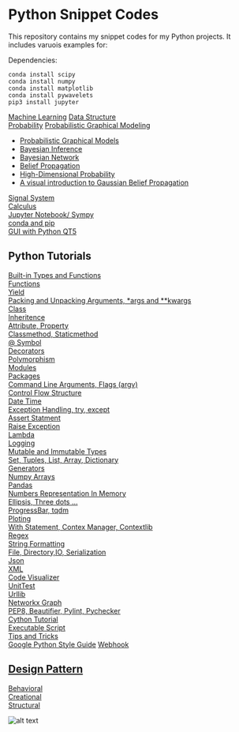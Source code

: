 # Python Snippet Codes

This repository contains my snippet codes for my Python projects. It includes varuois examples for:

Dependencies:
```
conda install scipy
conda install numpy
conda install matplotlib
conda install pywavelets
pip3 install jupyter
```


[Machine Learning](Machine_Learning/README.md)
[Data Structure](data_structure)    
[Probability](probability/README.md)
[Probabilistic Graphical Modeling](probabilistic_graphical_modeling/README.md)
- [Probabilistic Graphical Models](probabilistic_graphical_modeling/probabilistic_graphical_models.ipynb)  
- [Bayesian Inference](probabilistic_graphical_modeling/bayesian_inference.ipynb)  
- [Bayesian Network](probabilistic_graphical_modeling/bayesian_network.ipynb)  
- [Belief Propagation](probabilistic_graphical_modeling/belief_propagation.ipynb)  
- [High-Dimensional Probability](https://www.math.uci.edu/~rvershyn/teaching/hdp/hdp.html)
- [A visual introduction to Gaussian Belief Propagation](https://gaussianbp.github.io/)

[Signal System](signal_system/README.md)    
[Calculus](calculus/README.md)    
[Jupyter Notebook/ Sympy](Jupyter_Tutorial)  
[conda and pip](docs/conda_pip.md)  
[GUI with Python QT5](PyQT5)  

## Python Tutorials
[Built-in Types and Functions](docs/built_in_types_functions.md)  
[Functions](Tutorials/functions.py)  
[Yield](docs/yield.md)  
[Packing and Unpacking Arguments, *args and **kwargs](docs/packing_unpacking_arguments_args_kwargs.md)    
[Class](docs/class.md)  
[Inheritence](Tutorials/class/inheritence.py)  
[Attribute, Property](Tutorials/class/attribute_property_setter_getattr_setattr.py)  
[Classmethod, Staticmethod](Tutorials/class/classmethod_staticmethod.py)  
[@ Symbol](Tutorials/@_symbol.py)  
[Decorators](Tutorials/decorators.py)  
[Polymorphism](Tutorials/class/polymorphism.py)  
[Modules](docs/module.md)  
[Packages](docs/packages.md)  
[Command Line Arguments, Flags (argv)](docs/argparse.md)  
[Control Flow Structure](Tutorials/control-flow_structure.py)  
[Date Time](Tutorials/date_time.py)  
[Exception Handling, try, except](Tutorials/exception_handling.py)  
[Assert Statment](Tutorials/assert_statment.py)    
[Raise Exception](Tutorials/raise_exception.py)  
[Lambda](Tutorials/lambda.py)  
[Logging](docs/logging_code.md)  
[Mutable and Immutable Types](docs/mutable_vs_immutable.md)  
[Set, Tuples, List, Array, Dictionary](docs/set_tuples_list_array_dictionary_collections.md)  
[Generators](docs/generators.md)  
[Numpy Arrays](docs/numpy.md)  
[Pandas](docs/pandas.md)  
[Numbers Representation In Memory](Tutorials/numbers_representation_in_memory.py)  
[Ellipsis, Three dots ... ](docs/ellipsis_three_dots.md)  
[ProgressBar, tqdm](Tutorials/)  
[Ploting](Tutorials/ploting.py)  
[With Statement, Contex Manager, Contextlib](docs/with_statement_contex_manager_contextlib.md)  
[Regex](Tutorials/regex.py)  
[String Formatting](docs/string_formatting.md)    
[File, Directory,IO, Serialization](Tutorials/file_directory_io_serialization.py)  
[Json](Tutorials/json_code.py)  
[XML](Tutorials/xml_parsing.py)    
[Code Visualizer](http://pythontutor.com/visualize.html#mode=display)  
[UnitTest](Tutorials/unit_test)  
[Urllib](Tutorials/urllib_code.py)  
[Networkx Graph](Tutorials/networkx_graph)  
[PEP8, Beautifier, Pylint, Pychecker](Tutorials/pep8_beautifier_pylint.py)  
[Cython Tutorial](Tutorials/cython_tutorial)  
[Executable Script](Tutorials/executable_script.py)  
[Tips and Tricks](docs/tips.md)  
[Google Python Style Guide](https://google.github.io/styleguide/pyguide.html)
[Webhook](docs/webhook.md)

## [Design Pattern](Tutorials/design_pattern)
[Behavioral](Tutorials/design_pattern/Behavioral)  
[Creational](Tutorials/design_pattern/Creational)  
[Structural](Tutorials/design_pattern/Structural)  


![alt text](https://img.shields.io/badge/license-BSD-blue.svg)
